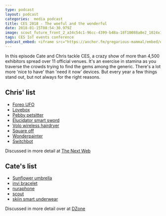 ```yaml
---
type: podcast
layout: podcast
categories:  media podcast
title: CES 2018 - The woeful and the wonderful
date: 2018-01-15T08:54:30.979Z
image: scout_future_front_2_a34c54c1-96cc-4399-b48a-18f10088a8e2_1024x1024.jpg
tags: CES IoT events conference
podcast_embed: <iframe src="https://anchor.fm/gregarious-mammal/embed/episodes/CES-2018---The-woeful-and-the-wonderful-e14p60" height="102px" width="400px" frameborder="0" scrolling="no"></iframe>
---
```


In this episode Cate and Chris tackle CES, a crazy show of more than 4,500 exhibitors spread over 11 official venues. It's an exercise in stamina as you traverse the crowds trying to find the gems among the generic. There's a lot more 'nice to have' than 'need it now' devices. But every year a few things stand out, but not always for the right reasons.

## Chris' list

-   [Foreo UFO](https://www.kickstarter.com/projects/1783400091/ufo-beauty-tech-revolutionizes-face-masks-in-90-se/description)
-   [Lovebox](https://www.lovebox.love/)
-   [Pebby petsitter](https://www.getpebby.com/)
-   [Elucidator smart sword](https://sao.cerevo.com/en/elucidator/)
-   [Volo wireless hairdryer](https://volobeauty.com/)
-   [Square off](https://squareoffnow.com/)
-   [Wonderpainter](https://www.wonderpainter.net/)
-   [Switchbot](https://www.switch-bot.com/)

Discussed in more detail at [The Next Web](https://thenextweb.com/contributors/2018/01/12/wild-weird-wonderful-ces-2018/)

## Cate's list

-   [Sunflower umbrella](https://shadecraft.com/sunflower-v2/)
-   [invi bracelet](https://invi.world/)
-   [nuraphone](https://eu.nuraphone.com/products/nuraphone)
-   [scout](https://cognitoys.com/collections/all/products/scout)
-   [skiin smart underwear](https://skiin.com/technology/)

Discussed in more detail over at [DZone](https://dzone.com/users/2974561/catelawrence.html)
